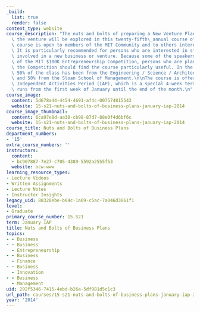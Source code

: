 ```yaml
---
_build:
  list: true
  render: false
content_type: website
course_description: "The nuts and bolts of preparing a New Venture Plan and launching\
  \ the venture will be explored in this twenty-fifth\_annual course offering. The\
  \ course is open to members of the MIT Community and to others interested in entrepreneurship.\
  \ It is particularly recommended for persons who are interested in starting or are\
  \ involved in a new business or venture. Because some of the speakers will be judges\
  \ of the MIT $100K Entrepreneurship Competition, persons who are planning to enter\
  \ the Competition should find the course particularly useful. In the past approximately\
  \ 50% of the class has been from the Engineering / Science / Architecture Schools\
  \ and 50% from the Sloan School of Management.\n\nThe course is offered during the\
  \ Independent Activities Period (IAP), which is a special 4-week term at MIT that\
  \ runs from the first week of January until the end of the month.\n"
course_image:
  content: 5d678a44-4454-4691-af4c-007574815543
  website: 15-s21-nuts-and-bolts-of-business-plans-january-iap-2014
course_image_thumbnail:
  content: 6ca97e8d-aa30-cb98-87d7-88e0f4d6bf6c
  website: 15-s21-nuts-and-bolts-of-business-plans-january-iap-2014
course_title: Nuts and Bolts of Business Plans
department_numbers:
- '15'
extra_course_numbers: ''
instructors:
  content:
  - bc907887-7e27-c705-4389-5592a2555f53
  website: ocw-www
learning_resource_types:
- Lecture Videos
- Written Assignments
- Lecture Notes
- Instructor Insights
legacy_uid: 88328ebe-b64c-1a69-c5ac-7a046d3861f1
level:
- Graduate
primary_course_number: 15.S21
term: January IAP
title: Nuts and Bolts of Business Plans
topics:
- - Business
- - Business
  - Entrepreneurship
- - Business
  - Finance
- - Business
  - Innovation
- - Business
  - Management
uid: 292f5346-7415-4ebd-b26a-5df981d5c1c3
url_path: courses/15-s21-nuts-and-bolts-of-business-plans-january-iap-2014
year: '2014'
---
```

